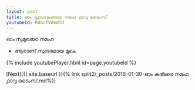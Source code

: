 ```yaml
---
layout: post
title: ഓം പ്രാഗവംശായ നമഹ ൧൦൮ ടൈംസ്
youtubeId: RdacfVdedTU
---
```

 
 
 ഓം സുമുഖയാ നമഹ 
 
 -  ആരാണ് സുന്ദരമായ മുഖം 
 
  
 
  
 
 
 
 
 
 


{% include youtubePlayer.html id=page.youtubeId %}
 
[Next]({{ site.baseurl }}{% link  split2/_posts/2016-01-30-ഓം കര്ടരെ നമഹ ൧൦൮ ടൈംസ്.md%})
 
